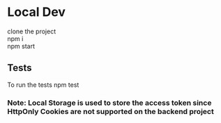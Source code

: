 # Local Dev
clone the project\
npm i\
npm start

## Tests
To run the tests
npm test 

### Note: Local Storage is used to store the access token since HttpOnly Cookies are not supported on the backend project



